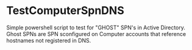 # TestComputerSpnDNS
Simple powershell script to test for "GHOST" SPN's in Active Directory.<br>
Ghost SPNs are SPN sconfigured on Computer accounts that reference hostnames not registered in DNS.
